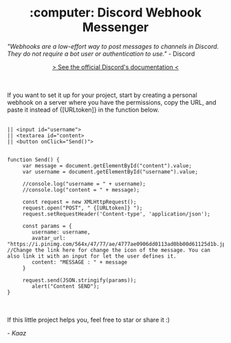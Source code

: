 <h1 align="center"> :computer: Discord Webhook Messenger </h1>

*"Webhooks are a low-effort way to post messages to channels in Discord. They do not require a bot user or authentication to use."* - Discord

<p align="center"> 
 <a href="https://discord.com/developers/docs/resources/webhook" alt="Discord's Webhook Documentation"> > See the official Discord's documentation <</a>

</p>
<br><br>
If you want to set it up for your project, start by creating a personal webhook on a server where you have the permissions, copy the URL, and paste it instead of {[URLtoken]} in the function below.
<br><br>

```
|| <input id="username">
|| <textarea id="content>
|| <button onClick="Send()">


function Send() {
     var message = document.getElementById("content").value;
     var username = document.getElementById("username").value;
     
     //console.log("username = " + username);
     //console.log("content = " + message);
     
     const request = new XMLHttpRequest();
     request.open("POST", " {[URLtoken]} ");
     request.setRequestHeader('Content-type', 'application/json');

     const params = {
        username: username,
        avatar_url: "https://i.pinimg.com/564x/47/77/ae/4777ae0906dd0113ad0bb00d61125d1b.jpg", //Change the link here for change the icon of the message. You can also link it with an input for let the user defines it.
        content: "MESSAGE : " + message
     }

     request.send(JSON.stringify(params));
	    alert("Content SEND");
}
```
<br><br>
If this little project helps you, feel free to star or share it :)

*- Kaaz*




 <!--
Here's a little project I made in 2-3 hours for fun.

If you'd like to set this up for yourself, it's pretty self-explanatory; create a Discord webhook and copy the URL, paste it as the value for an environment variable titled WEBHOOK_URL. Customize the frontend, do whatever you'd like, it's very simple.

If you like this project or want to see more of what I make, feel free to star the repo ⭐ or drop a follow 🙋‍♂️, it's much appreciated :)-->
